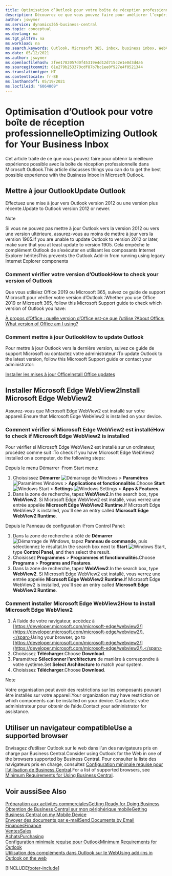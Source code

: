 ```yaml
---
title: Optimisation d’Outlook pour votre boîte de réception professionnelle
description: Découvrez ce que vous pouvez faire pour améliorer l’expérience avec la boîte de réception professionnelle dans Microsoft Outlook.
author: jswymer
ms.service: dynamics365-business-central
ms.topic: conceptual
ms.devlang: na
ms.tgt_pltfrm: na
ms.workload: na
ms.search.keywords: Outlook, Microsoft 365, inbox, business inbox, WebView2, Edge, addin, add-in
ms.date: 05/12/2021
ms.author: jswymer
ms.openlocfilehash: 2fee1782057d0f45319e4d12d715c2e1e0d3d4a6
ms.sourcegitcommit: 61e279b253370cdf87b7bc1ee0f927e4f0521344
ms.translationtype: HT
ms.contentlocale: fr-BE
ms.lasthandoff: 05/19/2021
ms.locfileid: "6064869"
---
```

# <a name="optimizing-outlook-for-your-business-inbox"></a><span data-ttu-id="a8f4a-103">Optimisation d’Outlook pour votre boîte de réception professionnelle</span><span class="sxs-lookup"><span data-stu-id="a8f4a-103">Optimizing Outlook for Your Business Inbox</span></span> 

<span data-ttu-id="a8f4a-104">Cet article traite de ce que vous pouvez faire pour obtenir la meilleure expérience possible avec la boîte de réception professionnelle dans Microsoft Outlook.</span><span class="sxs-lookup"><span data-stu-id="a8f4a-104">This article discusses things you can do to get the best possible experience with the Business Inbox in Microsoft Outlook.</span></span> 

## <a name="update-outlook"></a><span data-ttu-id="a8f4a-105">Mettre à jour Outlook</span><span class="sxs-lookup"><span data-stu-id="a8f4a-105">Update Outlook</span></span>

<span data-ttu-id="a8f4a-106">Effectuez une mise à jour vers Outlook version 2012 ou une version plus récente.</span><span class="sxs-lookup"><span data-stu-id="a8f4a-106">Update to Outlook version 2012 or newer.</span></span>

> [!NOTE]
> <span data-ttu-id="a8f4a-107">Si vous ne pouvez pas mettre à jour Outlook vers la version 2012 ou vers une version ultérieure, assurez-vous au moins de mettre à jour vers la version 1905.</span><span class="sxs-lookup"><span data-stu-id="a8f4a-107">If you are unable to update Outlook to version 2012 or later, make sure that you at least update to version 1905.</span></span> <span data-ttu-id="a8f4a-108">Cela empêche le complément Outlook de s’exécuter en utilisant les composants Internet Explorer hérités</span><span class="sxs-lookup"><span data-stu-id="a8f4a-108">This prevents the Outlook Add-in from running using legacy Internet Explorer components</span></span>

### <a name="how-to-check-your-version-of-outlook"></a><span data-ttu-id="a8f4a-109">Comment vérifier votre version d’Outlook</span><span class="sxs-lookup"><span data-stu-id="a8f4a-109">How to check your version of Outlook</span></span>

<span data-ttu-id="a8f4a-110">Que vous utilisiez Office 2019 ou Microsoft 365, suivez ce guide de support Microsoft pour vérifier votre version d’Outlook :</span><span class="sxs-lookup"><span data-stu-id="a8f4a-110">Whether you use Office 2019 or Microsoft 365, follow this Microsoft Support guide to check which version of Outlook you have:</span></span>  

[<span data-ttu-id="a8f4a-111">À propos d’Office : quelle version d’Office est-ce que j’utilise ?</span><span class="sxs-lookup"><span data-stu-id="a8f4a-111">About Office: What version of Office am I using?</span></span>](https://support.microsoft.com/office/about-office-what-version-of-office-am-i-using-932788b8-a3ce-44bf-bb09-e334518b8b19)

### <a name="how-to-update-outlook"></a><span data-ttu-id="a8f4a-112">Comment mettre à jour Outlook</span><span class="sxs-lookup"><span data-stu-id="a8f4a-112">How to update Outlook</span></span>

<span data-ttu-id="a8f4a-113">Pour mettre à jour Outlook vers la dernière version, suivez ce guide de support Microsoft ou contactez votre administrateur :</span><span class="sxs-lookup"><span data-stu-id="a8f4a-113">To update Outlook to the latest version, follow this Microsoft Support guide or contact your administrator:</span></span>

[<span data-ttu-id="a8f4a-114">Installer les mises à jour Office</span><span class="sxs-lookup"><span data-stu-id="a8f4a-114">Install Office updates</span></span>](https://support.microsoft.com/office/install-office-updates-2ab296f3-7f03-43a2-8e50-46de917611c5)

## <a name="install-microsoft-edge-webview2"></a><span data-ttu-id="a8f4a-115">Installer Microsoft Edge WebView2</span><span class="sxs-lookup"><span data-stu-id="a8f4a-115">Install Microsoft Edge WebView2</span></span>

<span data-ttu-id="a8f4a-116">Assurez-vous que Microsoft Edge WebView2 est installé sur votre appareil.</span><span class="sxs-lookup"><span data-stu-id="a8f4a-116">Ensure that Microsoft Edge WebView2 is installed on your device.</span></span>

### <a name="how-to-check-if-microsoft-edge-webview2-is-installed"></a><span data-ttu-id="a8f4a-117">Comment vérifier si Microsoft Edge WebView2 est installé</span><span class="sxs-lookup"><span data-stu-id="a8f4a-117">How to check if Microsoft Edge WebView2 is installed</span></span> 

<span data-ttu-id="a8f4a-118">Pour vérifier si Microsoft Edge WebView2 est installé sur un ordinateur, procédez comme suit :</span><span class="sxs-lookup"><span data-stu-id="a8f4a-118">To check if you have Microsoft Edge WebView2 installed on a computer, do the following steps:</span></span>

<span data-ttu-id="a8f4a-119">Depuis le menu Démarrer :</span><span class="sxs-lookup"><span data-stu-id="a8f4a-119">From Start menu:</span></span>

1. <span data-ttu-id="a8f4a-120">Choississez **Démarrer** ![Démarrage de Windows](media/windows-start-icon.png "Icône de démarrage de Windows") > **Paramètres** ![Paramètres Windows](media/windows-settings-icon.png "Icône des paramètres Windows") > **Applications et fonctionnalités**.</span><span class="sxs-lookup"><span data-stu-id="a8f4a-120">Choose **Start** ![Windows Start](media/windows-start-icon.png "Windows Start icon") > **Settings** ![Windows Settings](media/windows-settings-icon.png "Windows Settings icon") > **Apps & Features**.</span></span>
2. <span data-ttu-id="a8f4a-121">Dans la zone de recherche, tapez **WebView2**.</span><span class="sxs-lookup"><span data-stu-id="a8f4a-121">In the search box, type **WebView2**.</span></span> <span data-ttu-id="a8f4a-122">Si Microsoft Edge WebView2 est installé, vous verrez une entrée appelée **Microsoft Edge WebView2 Runtime**.</span><span class="sxs-lookup"><span data-stu-id="a8f4a-122">If Microsoft Edge WebView2 is installed, you'll see an entry called **Microsoft Edge WebView2 Runtime**.</span></span>

<span data-ttu-id="a8f4a-123">Depuis le Panneau de configuration :</span><span class="sxs-lookup"><span data-stu-id="a8f4a-123">From Control Panel:</span></span>

1. <span data-ttu-id="a8f4a-124">Dans la zone de recherche à côté de **Démarrer** ![Démarrage de Windows](media/windows-start-icon.png "Icône de démarrage de Windows"), tapez **Panneau de commande**, puis sélectionnez le résultat.</span><span class="sxs-lookup"><span data-stu-id="a8f4a-124">In the search box next to **Start** ![Windows Start](media/windows-start-icon.png "Windows Start icon"), type **Control Panel**, and then select the result.</span></span>
2. <span data-ttu-id="a8f4a-125">Choisissez **Programmes** > **Programmes et fonctionnalités**.</span><span class="sxs-lookup"><span data-stu-id="a8f4a-125">Choose **Programs** > **Programs and Features**.</span></span>
3. <span data-ttu-id="a8f4a-126">Dans la zone de recherche, tapez **WebView2**.</span><span class="sxs-lookup"><span data-stu-id="a8f4a-126">In the search box, type **WebView2**.</span></span> <span data-ttu-id="a8f4a-127">Si Microsoft Edge WebView2 est installé, vous verrez une entrée appelée **Microsoft Edge WebView2 Runtime**.</span><span class="sxs-lookup"><span data-stu-id="a8f4a-127">If Microsoft Edge WebView2 is installed, you'll see an entry called **Microsoft Edge WebView2 Runtime**.</span></span>

### <a name="how-to-install-microsoft-edge-webview2"></a><span data-ttu-id="a8f4a-128">Comment installer Microsoft Edge WebView2</span><span class="sxs-lookup"><span data-stu-id="a8f4a-128">How to install Microsoft Edge WebView2</span></span> 

1. <span data-ttu-id="a8f4a-129">À l’aide de votre navigateur, accédez à [https://developer.microsoft.com/microsoft-edge/webview2/](https://developer.microsoft.com/microsoft-edge/webview2/).</span><span class="sxs-lookup"><span data-stu-id="a8f4a-129">Using your browser, go to [https://developer.microsoft.com/microsoft-edge/webview2/](https://developer.microsoft.com/microsoft-edge/webview2/).</span></span>
2. <span data-ttu-id="a8f4a-130">Choisissez **Télécharger**.</span><span class="sxs-lookup"><span data-stu-id="a8f4a-130">Choose **Download**.</span></span>
3. <span data-ttu-id="a8f4a-131">Paramétrez **Sélectionner l’architecture** de manière à correspondre à votre système.</span><span class="sxs-lookup"><span data-stu-id="a8f4a-131">Set **Select Architecture** to match your system.</span></span>
4. <span data-ttu-id="a8f4a-132">Choisissez **Télécharger**.</span><span class="sxs-lookup"><span data-stu-id="a8f4a-132">Choose **Download**.</span></span>

> [!NOTE]
> <span data-ttu-id="a8f4a-133">Votre organisation peut avoir des restrictions sur les composants pouvant être installés sur votre appareil.</span><span class="sxs-lookup"><span data-stu-id="a8f4a-133">Your organization may have restriction on which components can be installed on your device.</span></span> <span data-ttu-id="a8f4a-134">Contactez votre administrateur pour obtenir de l’aide.</span><span class="sxs-lookup"><span data-stu-id="a8f4a-134">Contact your administrator for assistance.</span></span>

## <a name="use-a-supported-browser"></a><span data-ttu-id="a8f4a-135">Utiliser un navigateur compatible</span><span class="sxs-lookup"><span data-stu-id="a8f4a-135">Use a supported browser</span></span>

<span data-ttu-id="a8f4a-136">Envisagez d’utiliser Outlook sur le web dans l’un des navigateurs pris en charge par Business Central.</span><span class="sxs-lookup"><span data-stu-id="a8f4a-136">Consider using Outlook for the Web in one of the browsers supported by Business Central.</span></span> <span data-ttu-id="a8f4a-137">Pour consulter la liste des navigateurs pris en charge, consultez [Configuration minimale requise pour l’utilisation de Business Central](product-requirements.md#browsers).</span><span class="sxs-lookup"><span data-stu-id="a8f4a-137">For a list of supported browsers, see [Minimum Requirements for Using Business Central](product-requirements.md#browsers).</span></span>

## <a name="see-also"></a><span data-ttu-id="a8f4a-138">Voir aussi</span><span class="sxs-lookup"><span data-stu-id="a8f4a-138">See Also</span></span>

[<span data-ttu-id="a8f4a-139">Préparation aux activités commerciales</span><span class="sxs-lookup"><span data-stu-id="a8f4a-139">Getting Ready for Doing Business</span></span>](ui-get-ready-business.md)  
[<span data-ttu-id="a8f4a-140">Obtention de Business Central sur mon périphérique mobile</span><span class="sxs-lookup"><span data-stu-id="a8f4a-140">Getting Business Central on my Mobile Device</span></span>](install-mobile-app.md)  
[<span data-ttu-id="a8f4a-141">Envoyer des documents par e-mail</span><span class="sxs-lookup"><span data-stu-id="a8f4a-141">Send Documents by Email</span></span>](ui-how-send-documents-email.md)  
[<span data-ttu-id="a8f4a-142">Finances</span><span class="sxs-lookup"><span data-stu-id="a8f4a-142">Finance</span></span>](finance.md)  
[<span data-ttu-id="a8f4a-143">Ventes</span><span class="sxs-lookup"><span data-stu-id="a8f4a-143">Sales</span></span>](sales-manage-sales.md)  
[<span data-ttu-id="a8f4a-144">Achats</span><span class="sxs-lookup"><span data-stu-id="a8f4a-144">Purchasing</span></span>](purchasing-manage-purchasing.md)  
[<span data-ttu-id="a8f4a-145">Configuration minimale requise pour Outlook</span><span class="sxs-lookup"><span data-stu-id="a8f4a-145">Minimum Requirements for Outlook</span></span>](product-requirements.md#outlook)  
[<span data-ttu-id="a8f4a-146">Utilisation des compléments dans Outlook sur le Web</span><span class="sxs-lookup"><span data-stu-id="a8f4a-146">Using add-ins in Outlook on the web</span></span>](https://support.office.com/article/Using-Add-ins-in-Outlook-on-the-web-8f2ce816-5df4-44a5-958c-f7f9d6dabdce?appver=OWB150)  


[!INCLUDE[footer-include](includes/footer-banner.md)]